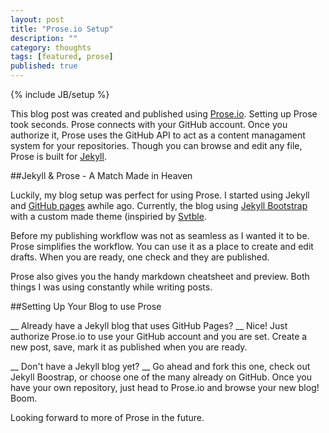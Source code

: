 ```yaml
---
layout: post
title: "Prose.io Setup"
description: ""
category: thoughts
tags: [featured, prose]
published: true
---
```


{% include JB/setup %}

This blog post was created and published using [Prose.io](http://prose.io). Setting up Prose took seconds. Prose connects with your GitHub account. Once you authorize it, Prose uses the GitHub API to act as a content managament system for your repositories. Though you can browse and edit any file, Prose is built for [Jekyll](http://jekyllrb.com/). 

##Jekyll & Prose - A Match Made in Heaven

Luckily, my blog setup was perfect for using Prose. I started using Jekyll and [GitHub pages](http://pages.github.com/) awhile ago. Currently, the blog using [Jekyll Bootstrap](http://jekyllbootstrap.com/) with a custom made theme (inspiried by [Svtble](https://svbtle.com/). 

Before my publishing workflow was not as seamless as I wanted it to be. Prose simplifies the workflow. You can use it as a place to create and edit drafts. When you are ready, one check and they are published.

Prose also gives you the handy markdown cheatsheet and preview. Both things I was using constantly while writing posts. 

##Setting Up Your Blog to use Prose

__ Already have a Jekyll blog that uses GitHub Pages? __ Nice! Just authorize Prose.io to use your GitHub account and you are set. Create a new post, save, mark it as published when you are ready.

__ Don't have a Jekyll blog yet? __ Go ahead and fork this one, check out Jekyll Boostrap, or choose one of the many already on GitHub. Once you have your own repository, just head to Prose.io and browse your new blog! Boom.


Looking forward to more of Prose in the future.

